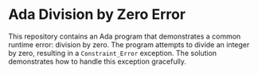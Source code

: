 # Ada Division by Zero Error

This repository contains an Ada program that demonstrates a common runtime error: division by zero. The program attempts to divide an integer by zero, resulting in a `Constraint_Error` exception. The solution demonstrates how to handle this exception gracefully.